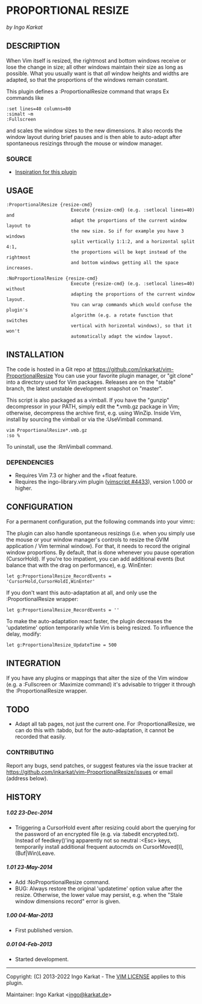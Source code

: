 PROPORTIONAL RESIZE
===============================================================================
_by Ingo Karkat_

DESCRIPTION
------------------------------------------------------------------------------

When Vim itself is resized, the rightmost and bottom windows receive or lose
the change in size; all other windows maintain their size as long as possible.
What you usually want is that _all_ window heights and widths are adapted, so
that the proportions of the windows remain constant.

This plugin defines a :ProportionalResize command that wraps Ex commands
like

    :set lines=40 columns=80
    :simalt ~m
    :Fullscreen

and scales the window sizes to the new dimensions. It also records the window
layout during brief pauses and is then able to auto-adapt after spontaneous
resizings through the mouse or window manager.

### SOURCE

- [Inspiration for this plugin](http://stackoverflow.com/questions/14649698/how-to-resize-split-windows-in-vim-proportionally)

USAGE
------------------------------------------------------------------------------

    :ProportionalResize {resize-cmd}
                            Execute {resize-cmd} (e.g. :setlocal lines=40) and
                            adapt the proportions of the current window layout to
                            the new size. So if for example you have 3 windows
                            split vertically 1:1:2, and a horizontal split 4:1,
                            the proportions will be kept instead of the rightmost
                            and bottom windows getting all the space increases.

    :NoProportionalResize {resize-cmd}
                            Execute {resize-cmd} (e.g. :setlocal lines=40) without
                            adapting the proportions of the current window layout.
                            You can wrap commands which would confuse the plugin's
                            algorithm (e.g. a rotate function that switches
                            vertical with horizontal windows), so that it won't
                            automatically adapt the window layout.

INSTALLATION
------------------------------------------------------------------------------

The code is hosted in a Git repo at
    https://github.com/inkarkat/vim-ProportionalResize
You can use your favorite plugin manager, or "git clone" into a directory used
for Vim packages. Releases are on the "stable" branch, the latest unstable
development snapshot on "master".

This script is also packaged as a vimball. If you have the "gunzip"
decompressor in your PATH, simply edit the \*.vmb.gz package in Vim; otherwise,
decompress the archive first, e.g. using WinZip. Inside Vim, install by
sourcing the vimball or via the :UseVimball command.

    vim ProportionalResize*.vmb.gz
    :so %

To uninstall, use the :RmVimball command.

### DEPENDENCIES

- Requires Vim 7.3 or higher and the +float feature.
- Requires the ingo-library.vim plugin ([vimscript #4433](http://www.vim.org/scripts/script.php?script_id=4433)), version 1.000 or
  higher.

CONFIGURATION
------------------------------------------------------------------------------

For a permanent configuration, put the following commands into your vimrc:

The plugin can also handle spontaneous resizings (i.e. when you simply use the
mouse or your window manager's controls to resize the GVIM application / Vim
terminal window). For that, it needs to record the original window
proportions. By default, that is done whenever you pause operation
(CursorHold). If you're too impatient, you can add additional events (but
balance that with the drag on performance), e.g. WinEnter:

    let g:ProportionalResize_RecordEvents = 'CursorHold,CursorHoldI,WinEnter'

If you don't want this auto-adaptation at all, and only use the
:ProportionalResize wrapper:

    let g:ProportionalResize_RecordEvents = ''

To make the auto-adaptation react faster, the plugin decreases the
'updatetime' option temporarily while Vim is being resized. To influence the
delay, modify:

    let g:ProportionalResize_UpdateTime = 500

INTEGRATION
------------------------------------------------------------------------------

If you have any plugins or mappings that alter the size of the Vim window
(e.g. a :Fullscreen or :Maximize command) it's advisable to trigger it
through the :ProportionalResize wrapper.

TODO
------------------------------------------------------------------------------

- Adapt all tab pages, not just the current one. For :ProportionalResize, we
  can do this with :tabdo, but for the auto-adaptation, it cannot be recorded
  that easily.

### CONTRIBUTING

Report any bugs, send patches, or suggest features via the issue tracker at
https://github.com/inkarkat/vim-ProportionalResize/issues or email (address
below).

HISTORY
------------------------------------------------------------------------------

##### 1.02    23-Dec-2014
- Triggering a CursorHold event after resizing could abort the querying for
  the password of an encrypted file (e.g. via :tabedit encrypted.txt). Instead
  of feedkey()'ing apparently not so neutral :&lt;Esc&gt; keys, temporarily install
  additional frequent autocmds on CursorMoved[I], (Buf|Win)Leave.

##### 1.01    23-May-2014
- Add :NoProportionalResize command.
- BUG: Always restore the original 'updatetime' option value after the resize.
  Otherwise, the lower value may persist, e.g. when the "Stale window
  dimensions record" error is given.

##### 1.00    04-Mar-2013
- First published version.

##### 0.01    04-Feb-2013
- Started development.

------------------------------------------------------------------------------
Copyright: (C) 2013-2022 Ingo Karkat -
The [VIM LICENSE](http://vimdoc.sourceforge.net/htmldoc/uganda.html#license) applies to this plugin.

Maintainer:     Ingo Karkat &lt;ingo@karkat.de&gt;
